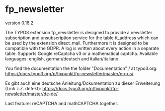 # fp_newsletter

version 0.18.2

The TYPO3 extension fp_newsletter is designed to provide a newsletter subscription and unsubscription service for the table tt_address which can be used
by the extension direct_mail. Furthermore it is designed to be compatible with the GDPR. A log is written about every action in a separate table.
Supports Google reCaptcha v3 or a mathematical captcha.
Available languages: english, german/deutsch and italian/italiano.

You find the documentation the the folder "Documentation" / at typo3.org:
https://docs.typo3.org/p/fixpunkt/fp-newsletter/master/en-us/

Es gibt auch eine deutsche Anleitung/Dokumentation zu dieser Erweiterung (Link z.Z. defekt):
https://docs.typo3.org/p/fixpunkt/fp-newsletter/master/de-de/

Last feature: reCAPTCHA and mathCAPTCHA together.